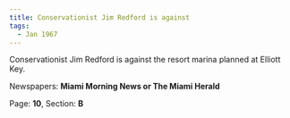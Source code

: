 ```yaml
---  
title: Conservationist Jim Redford is against  
tags:  
  - Jan 1967  
---  
```

  
Conservationist Jim Redford is against the resort marina planned at Elliott Key.  
  
Newspapers: **Miami Morning News or The Miami Herald**  
  
Page: **10**, Section: **B** 
